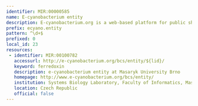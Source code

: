 ```yaml
---
identifier: MIR:00000585
name: E-cyanobacterium entity
description: E-cyanobacterium.org is a web-based platform for public sharing, annotation, analysis, and visualisation of dynamical models and wet-lab experiments related to cyanobacteria. It allows models to be represented at different levels of abstraction — as biochemical reaction networks or ordinary differential equations.It provides concise mappings of mathematical models to a formalised consortium-agreed biochemical description, with the aim of connecting the world of biological knowledge with benefits of mathematical description of dynamic processes. This collection references entities.
prefix: ecyano.entity
pattern: ^\d+$
prefixed: 0
local_id: 23
resources:
 - identifier: MIR:00100782
   accessurl: http://e-cyanobacterium.org/bcs/entity/${lid}/
   keyword: ferredoxin
   description: e-cyanobacterium entity at Masaryk University Brno
   homepage: http://www.e-cyanobacterium.org/bcs/entity/
   institution: Systems Biology Laboratory, Faculty of Informatics, Masaryk University Brno
   location: Czech Republic
   official: false
---
```

